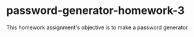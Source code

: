 # password-generator-homework-3
This homework assignment's objective is to make a password generator
